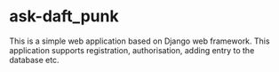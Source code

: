 # ask-daft_punk
This is a simple web application based on Django web framework.
This application supports registration, authorisation, adding entry to the database etc.
